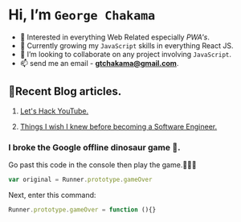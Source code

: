 # Hi, I’m ``George Chakama``
- 👀 Interested in everything Web Related especially *PWA's*.
- 🌱 Currently growing my ``JavaScript`` skills in everything React JS.
- 💞️ I’m looking to collaborate on any project involving ``JavaScript``. 
- 📫 send me an email - **gtchakama@gmail.com**.

## 📔Recent Blog articles. 

1. [Let's Hack YouTube. ](https://www.chakama.co.zw/hack-youtube-unsub)

2. [Things I wish I knew before becoming a Software Engineer. ](https://www.chakama.co.zw/i-wish-knew-this)



### I broke the Google offline dinosaur game 🤫.
Go past this code in the console then play the game.👨🏾‍🏭


``` Javascript 
var original = Runner.prototype.gameOver

```

Next, enter this command:

```Javascript 
Runner.prototype.gameOver = function (){}
```


<!---
 ## Who am I?
 ```python
 
//code makes no sense but...

 class WhoAmI:
 	user = 'George Chakama'
	current_addiction = "Building awesome React Apps and learning the React Eco-system"
	hobbies && skills = [
				'Travelling',
				'Fixing grandma's WIFI',
				'Doing just one small favor',
				'Being up all Night chasing that ONE BUG...'
			]
	
	def getCity():
		return Harare_ZW()
	
	def Goals():
		Become a FullStack Dev()
		Create dating App that matches people with their Browser history()
		Do-100-TypeScript-Projects()
		Ask me for more of my goals 👨🏼‍💻  ;)
	
 ```

gtchakama/gtchakama is a ✨ special ✨ repository because its `README.md` (this file) appears on your GitHub profile.
You can click the Preview link to take a look at your changes.
--->

